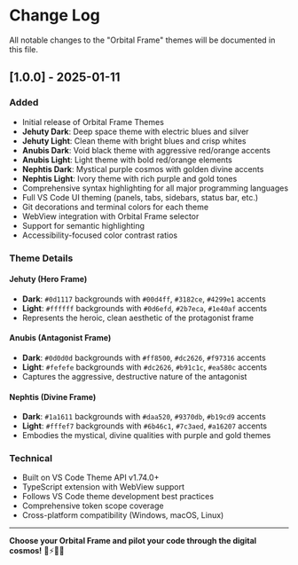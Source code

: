 # Change Log

All notable changes to the "Orbital Frame" themes will be documented in this file.

## [1.0.0] - 2025-01-11

### Added
- Initial release of Orbital Frame Themes
- **Jehuty Dark**: Deep space theme with electric blues and silver
- **Jehuty Light**: Clean theme with bright blues and crisp whites
- **Anubis Dark**: Void black theme with aggressive red/orange accents  
- **Anubis Light**: Light theme with bold red/orange elements
- **Nephtis Dark**: Mystical purple cosmos with golden divine accents
- **Nephtis Light**: Ivory theme with rich purple and gold tones
- Comprehensive syntax highlighting for all major programming languages
- Full VS Code UI theming (panels, tabs, sidebars, status bar, etc.)
- Git decorations and terminal colors for each theme
- WebView integration with Orbital Frame selector
- Support for semantic highlighting
- Accessibility-focused color contrast ratios

### Theme Details

#### Jehuty (Hero Frame)
- **Dark**: `#0d1117` backgrounds with `#00d4ff`, `#3182ce`, `#4299e1` accents
- **Light**: `#ffffff` backgrounds with `#0d6efd`, `#2b7eca`, `#1e40af` accents
- Represents the heroic, clean aesthetic of the protagonist frame

#### Anubis (Antagonist Frame)  
- **Dark**: `#0d0d0d` backgrounds with `#ff8500`, `#dc2626`, `#f97316` accents
- **Light**: `#fefefe` backgrounds with `#dc2626`, `#b91c1c`, `#ea580c` accents
- Captures the aggressive, destructive nature of the antagonist

#### Nephtis (Divine Frame)
- **Dark**: `#1a1611` backgrounds with `#daa520`, `#9370db`, `#b19cd9` accents  
- **Light**: `#fffef7` backgrounds with `#6b46c1`, `#7c3aed`, `#a16207` accents
- Embodies the mystical, divine qualities with purple and gold themes

### Technical
- Built on VS Code Theme API v1.74.0+
- TypeScript extension with WebView support
- Follows VS Code theme development best practices
- Comprehensive token scope coverage
- Cross-platform compatibility (Windows, macOS, Linux)

---

**Choose your Orbital Frame and pilot your code through the digital cosmos!** 🌌⚡🔥💜